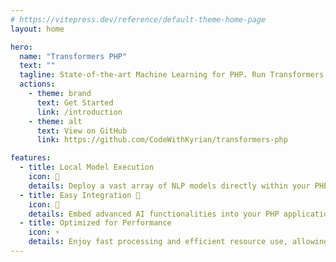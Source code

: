 ```yaml
---
# https://vitepress.dev/reference/default-theme-home-page
layout: home

hero:
  name: "Transformers PHP"
  text: ""
  tagline: State-of-the-art Machine Learning for PHP. Run Transformers natively in your PHP projects
  actions:
    - theme: brand
      text: Get Started
      link: /introduction
    - theme: alt
      text: View on GitHub
      link: https://github.com/CodeWithKyrian/transformers-php

features:
  - title: Local Model Execution
    icon: 🤖
    details: Deploy a vast array of NLP models directly within your PHP projects, enabling language understanding, text generation, and more without relying on external APIs.
  - title: Easy Integration 🧩
    icon: 🧩
    details: Embed advanced AI functionalities into your PHP applications effortlessly, enhancing them with features such as text classification and entity recognition.
  - title: Optimized for Performance
    icon: ⚡
    details: Enjoy fast processing and efficient resource use, allowing for scalable AI solutions across projects of any size without sacrificing speed or performance.
---
```


